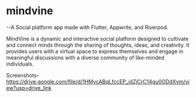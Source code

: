# mindvine

--A Social  platform app made with Flutter, Appwrite, and Riverpod.

MindVine is a dynamic and interactive social platform designed to cultivate and connect minds through the sharing of thoughts, ideas, and creativity. It provides users with a virtual space to express themselves and engage in meaningful discussions with a diverse community of like-minded individuals.

Screenshots-  https://drive.google.com/file/d/1HMycABqLfccEP_idZjCrC14gu0ODdXvm/view?usp=drive_link
